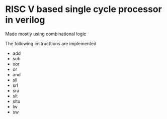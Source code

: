 # RISC V based single cycle processor in verilog

Made mostly using combinational logic

The following instructtions are implemented
- add
- sub
- xor
- or
- and
- sll
- srl
- sra
- slt
- sltu
- lw
- sw 